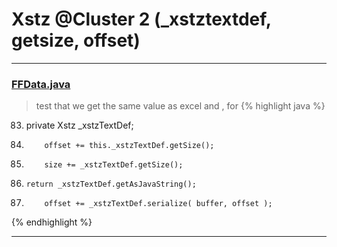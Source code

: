 # Xstz @Cluster 2 (_xstztextdef, getsize, offset)

***

### [FFData.java](https://searchcode.com/codesearch/view/97384199/)
> test that we get the same value as excel and , for 
{% highlight java %}
83. private Xstz _xstzTextDef;
105.         offset += this._xstzTextDef.getSize();
167.         size += _xstzTextDef.getSize();
192.     return _xstzTextDef.getAsJavaString();
207.         offset += _xstzTextDef.serialize( buffer, offset );
{% endhighlight %}

***

